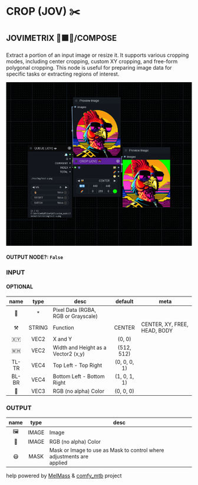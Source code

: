 # CROP (JOV) ✂️

## JOVIMETRIX 🔺🟩🔵/COMPOSE

Extract a portion of an input image or resize it. It supports various cropping modes, including center cropping, custom XY cropping, and free-form polygonal cropping. This node is useful for preparing image data for specific tasks or extracting regions of interest.

![CROP](https://raw.githubusercontent.com/Amorano/Jovimetrix-examples/master/node/CROP/CROP.png)

#### OUTPUT NODE?: `False`

### INPUT

#### OPTIONAL

name | type | desc | default | meta
:---:|:---:|---|:---:|---
👾  |  *  | Pixel Data (RGBA, RGB or Grayscale) |  | 
⚒️  |  STRING  | Function | CENTER | CENTER, XY, FREE, HEAD, BODY
🇽🇾  |  VEC2  | X and Y | (0, 0) | 
🇼🇭  |  VEC2  | Width and Height as a Vector2 (x,y) | (512, 512) | 
TL-TR  |  VEC4  | Top Left - Top Right | (0, 0, 0, 1) | 
BL-BR  |  VEC4  | Bottom Left - Bottom Right | (1, 0, 1, 1) | 
🌈  |  VEC3  | RGB (no alpha) Color | (0, 0, 0) | 

### OUTPUT

name | type | desc
:---:|:---:|---
🖼️  |  IMAGE  | Image 
🌈  |  IMAGE  | RGB (no alpha) Color 
😷  |  MASK  | Mask or Image to use as Mask to control where adjustments are<br>applied 

help powered by [MelMass](https://github.com/melMass) & [comfy_mtb](https://github.com/melMass/comfy_mtb) project